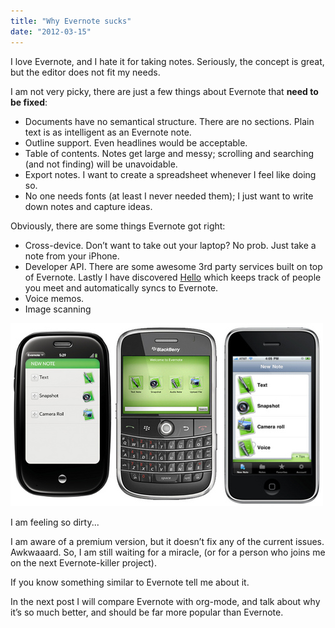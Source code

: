 ```yaml
---
title: "Why Evernote sucks"
date: "2012-03-15"
---
```


I love Evernote, and I hate it for taking notes. Seriously, the concept is great, but the editor does not fit my needs.

I am not very picky, there are just a few things about Evernote that **need to be fixed**:

- Documents have no semantical structure. There are no sections. Plain text is as intelligent as an Evernote note.
- Outline support. Even headlines would be acceptable.
- Table of contents. Notes get large and messy; scrolling and searching (and not finding) will be unavoidable.
- Export notes. I want to create a spreadsheet whenever I feel like doing so.
- No one needs fonts (at least I never needed them); I just want to write down notes and capture ideas.

Obviously, there are some things Evernote got right:

- Cross-device. Don’t want to take out your laptop? No prob. Just take a note from your iPhone.
- Developer API. There are some awesome 3rd party services built on top of Evernote. Lastly I have discovered [Hello](http://www.evernote.com/hello/) which keeps track of people you meet and automatically syncs to Evernote.
- Voice memos.
- Image scanning

![](images/evernote-mobile.jpg "I'm feeling so dirty...")

I am feeling so dirty...

I am aware of a premium version, but it doesn’t fix any of the current issues. Awkwaaard. So, I am still waiting for a miracle, (or for a person who joins me on the next Evernote-killer project).

If you know something similar to Evernote tell me about it.

In the next post I will compare Evernote with org-mode, and talk about why it’s so much better, and should be far more popular than Evernote.
